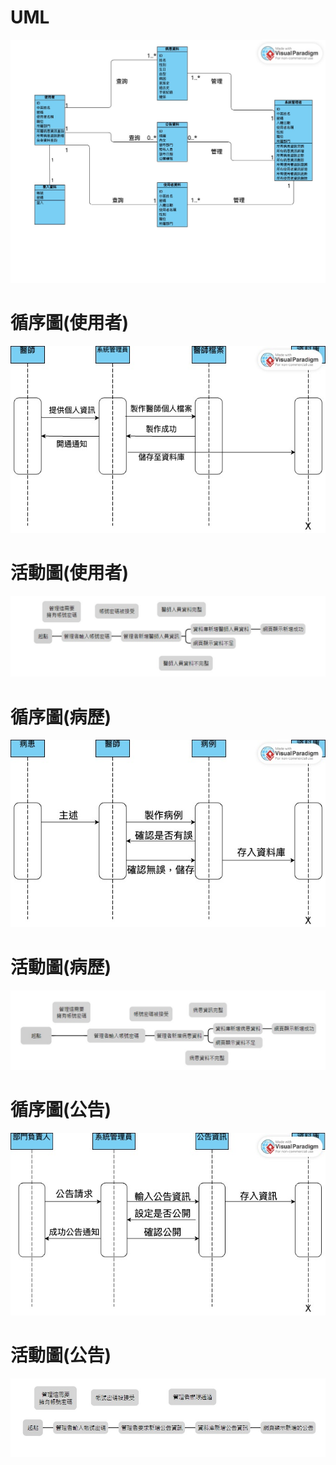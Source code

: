 # UML
![UML](UML.jpg "UML")

# 循序圖(使用者)
![循序圖(使用者)](循序圖(使用者).jpg "循序圖(使用者)")

# 活動圖(使用者)
![活動圖(使用者)](活動圖(使用者).jpg "活動圖(使用者)")

# 循序圖(病歷)
![循序圖(病例)](循序圖(病例).jpg "循序圖(病例)")

# 活動圖(病歷)
![活動圖(病歷)](活動圖(病歷).jpg "活動圖(病歷)")

# 循序圖(公告)
![循序圖(公告)](循序圖(公告).jpg "循序圖(公告)")

# 活動圖(公告)
![活動圖(公告)](活動圖(公告).jpg "活動圖(公告)")
